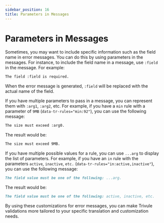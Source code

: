 ```yaml
---
sidebar_position: 16
title: Parameters in Messages
---
```

 
# Parameters in Messages

Sometimes, you may want to include specific information such as the field name in error messages. You can do this by using parameters in the messages. For instance, to include the field name in a message, use `:field` in the message. For example:

```markdown
The field :field is required.
```

When the error message is generated, `:field` will be replaced with the actual name of the field.

If you have multiple parameters to pass in a message, you can represent them with `:arg1`, `:arg2`, etc. For example, if you have a `min` rule with a parameter of `9MB` (`data-tr-rules="min:92"`), you can use the following message:

```markdown
The size must exceed :arg0.
```

The result would be:

```markdown
The size must exceed 9MB.
```

If you have multiple possible values for a rule, you can use `...arg` to display the list of parameters. For example, if you have an `in` rule with the parameters `active`, `inactive`, `etc.` (`data-tr-rules="in:active,inactive"`), you can use the following message:

```markdown
The field value must be one of the following: ...arg.
```

The result would be:

```markdown
The field value must be one of the following: active, inactive, etc.
```

By using these customizations for error messages, you can make Trivule validations more tailored to your specific translation and customization needs.